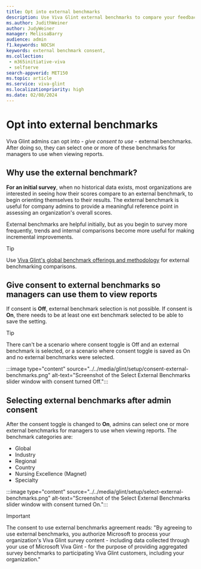 ```yaml
---
title: Opt into external benchmarks
description: Use Viva Glint external benchmarks to compare your feedback scores to other similar industry scores.
ms.author: JudithWeiner
author: JudyWeiner
manager: MelissaBarry
audience: admin
f1.keywords: NOCSH
keywords: external benchmark consent,
ms.collection: 
 - m365initiative-viva
 - selfserve
search-appverid: MET150
ms.topic: article
ms.service: viva-glint
ms.localizationpriority: high
ms.date: 02/08/2024
---
```


# Opt into external benchmarks

Viva Glint admins can opt into - *give consent to use* - external benchmarks. After doing so, they can select one or more of these benchmarks for managers to use when viewing reports.

## Why use the external benchmark?

**For an initial survey**, when no historical data exists, most organizations are interested in seeing how their scores compare to an external benchmark, to begin orienting themselves to their results. The external benchmark is useful for company admins to provide a meaningful reference point in assessing an organization's overall scores. 

External benchmarks are helpful initially, but as you begin to survey more frequently, trends and internal comparisons become more useful for making incremental improvements. 

> [!TIP]
> Use [Viva Glint's global benchmark offerings and methodology](https://community.glintinc.com/survey-science-55/benchmarks-glint-s-global-benchmark-offerings-and-methodology-1611) for external benchmarking comparisons.

## Give consent to external benchmarks so managers can use them to view reports

If consent is **Off**, external benchmark selection is not possible.
If consent is **On**, there needs to be at least one ext benchmark selected to be able to save the setting. 

>[!TIP]
>There can't be a scenario where consent toggle is Off and an external benchmark is selected, or a scenario where consent toggle is saved as On and no external benchmarks were selected.

:::image type="content" source="../../media/glint/setup/consent-external-benchmarks.png" alt-text="Screenshot of the Select External Benchmarks slider window with consent turned Off.":::

## Selecting external benchmarks after admin consent

After the consent toggle is changed to **On**, admins can select one or more external benchmarks for managers to use when viewing reports. The benchmark categories are:
- Global
- Industry
- Regional
- Country
- Nursing Excellence (Magnet)
- Specialty

:::image type="content" source="../../media/glint/setup/select-external-benchmarks.png" alt-text="Screenshot of the Select External Benchmarks slider window with consent turned On.":::

>[!IMPORTANT]
>The consent to use external benchmarks agreement reads: "By agreeing to use external benchmarks, you authorize Microsoft to process your organization's Viva Glint survey content - including data collected through your use of Microsoft Viva Gint - for the purpose of providing aggregated survey benchmarks to participating Viva Glint customers, including your organization." 












